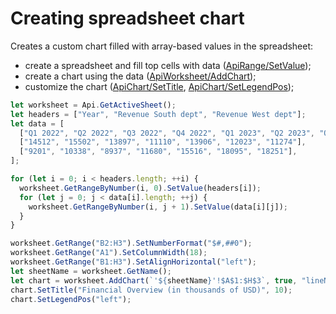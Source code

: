 # Creating spreadsheet chart

Creates a custom chart filled with array-based values in the spreadsheet:

- create a spreadsheet and fill top cells with data ([ApiRange/SetValue](../../usage-api/spreadsheet-api/ApiRange/Methods/SetValue.md));
- create a chart using the data ([ApiWorksheet/AddChart](../../usage-api/spreadsheet-api/ApiWorksheet/Methods/AddChart.md));
- customize the chart ([ApiChart/SetTitle](../../usage-api/spreadsheet-api/ApiChart/Methods/SetTitle.md), [ApiChart/SetLegendPos](../../usage-api/spreadsheet-api/ApiChart/Methods/SetLegendPos.md));

```ts editor-xlsx
let worksheet = Api.GetActiveSheet();
let headers = ["Year", "Revenue South dept", "Revenue West dept"];
let data = [
  ["Q1 2022", "Q2 2022", "Q3 2022", "Q4 2022", "Q1 2023", "Q2 2023", "Q3 2023"],
  ["14512", "15502", "13897", "11110", "13906", "12023", "11274"],
  ["9201", "10338", "8937", "11680", "15516", "18095", "18251"],
];

for (let i = 0; i < headers.length; ++i) {
  worksheet.GetRangeByNumber(i, 0).SetValue(headers[i]);
  for (let j = 0; j < data[i].length; ++j) {
    worksheet.GetRangeByNumber(i, j + 1).SetValue(data[i][j]);
  }
}

worksheet.GetRange("B2:H3").SetNumberFormat("$#,##0");
worksheet.GetRange("A1").SetColumnWidth(18);
worksheet.GetRange("B1:H3").SetAlignHorizontal("left");
let sheetName = worksheet.GetName();
let chart = worksheet.AddChart(`'${sheetName}'!$A$1:$H$3`, true, "lineNormal", 1, 153 * 36_000, 50 * 36_000, 0, 0, 4, 0);
chart.SetTitle("Financial Overview (in thousands of USD)", 10);
chart.SetLegendPos("left");
```
